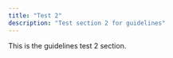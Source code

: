 ```yaml
---
title: "Test 2"
description: "Test section 2 for guidelines"
---
```

This is the guidelines test 2 section.
